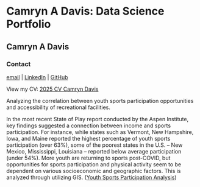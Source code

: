 # Camryn A Davis: Data Science Portfolio
## Camryn A Davis
### Contact
[email](camryn.davis@bison.howard.edu) | [LinkedIn](https://www.linkedin.com/in/camryn-davis-53476820a/) | [GitHub](https://github.com/camrynadavis)

View my CV: [2025 CV Camryn Davis](MyDigitalResume.html)

Analyzing the correlation between youth sports participation opportunities and accessibility of recreational facilities. 

In the most recent State of Play report conducted by the Aspen Institute, key findings suggested a connection between income and sports participation. For instance, while states such as Vermont, New Hampshire, Iowa, and Maine reported the highest percentage of youth sports participation (over 63%), some of the poorest states in the U.S. – New Mexico, Mississippi, Louisiana – reported below average participation (under 54%). More youth are returning to sports post-COVID, but opportunities for sports participation and physical activity seem to be dependent on various socioeconomic and geographic factors. This is analyzed through utilizing GIS. 
([Youth Sports Participation Analysis](https://storymaps.arcgis.com/stories/34633c37b44b4d9bbca2e345a0021947))
